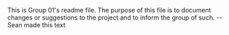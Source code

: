 This is Group 01's readme file. The purpose of this file is to document changes or suggestions to the project and to inform the group of such.  --Sean made this text
